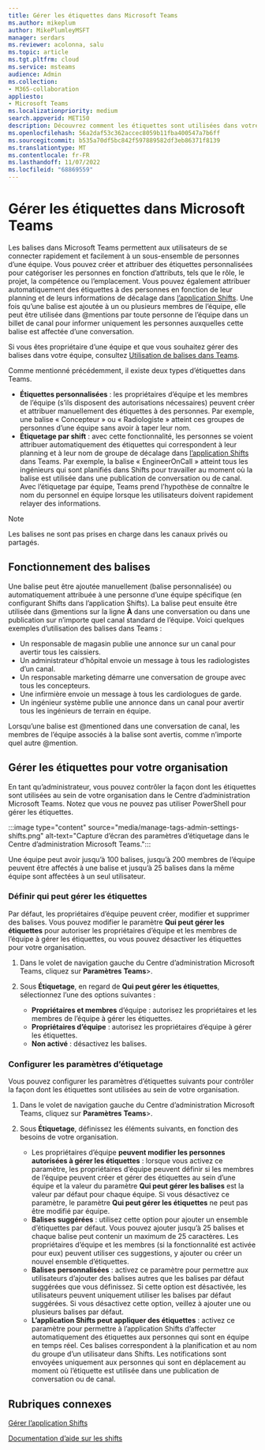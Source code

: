 ```yaml
---
title: Gérer les étiquettes dans Microsoft Teams
ms.author: mikeplum
author: MikePlumleyMSFT
manager: serdars
ms.reviewer: acolonna, salu
ms.topic: article
ms.tgt.pltfrm: cloud
ms.service: msteams
audience: Admin
ms.collection:
- M365-collaboration
appliesto:
- Microsoft Teams
ms.localizationpriority: medium
search.appverid: MET150
description: Découvrez comment les étiquettes sont utilisées dans votre organisation dans Microsoft Teams.
ms.openlocfilehash: 56a2daf53c362accec8059b11fba400547a7b6ff
ms.sourcegitcommit: b535a70df5bc842f597889582df3eb86371f8139
ms.translationtype: MT
ms.contentlocale: fr-FR
ms.lasthandoff: 11/07/2022
ms.locfileid: "68869559"
---
```

# <a name="manage-tags-in-microsoft-teams"></a>Gérer les étiquettes dans Microsoft Teams

Les balises dans Microsoft Teams permettent aux utilisateurs de se connecter rapidement et facilement à un sous-ensemble de personnes d’une équipe. Vous pouvez créer et attribuer des étiquettes personnalisées pour catégoriser les personnes en fonction d’attributs, tels que le rôle, le projet, la compétence ou l’emplacement. Vous pouvez également attribuer automatiquement des étiquettes à des personnes en fonction de leur planning et de leurs informations de décalage dans [l’application Shifts](https://support.microsoft.com/office/get-started-in-shifts-5f3e30d8-1821-4904-be26-c3cd25a497d6). Une fois qu’une balise est ajoutée à un ou plusieurs membres de l’équipe, elle peut être utilisée dans @mentions par toute personne de l’équipe dans un billet de canal pour informer uniquement les personnes auxquelles cette balise est affectée d’une conversation.

Si vous êtes propriétaire d’une équipe et que vous souhaitez gérer des balises dans votre équipe, consultez [Utilisation de balises dans Teams](https://support.office.com/article/using-tags-in-teams-667bd56f-32b8-4118-9a0b-56807c96d91e).

Comme mentionné précédemment, il existe deux types d’étiquettes dans Teams.

- **Étiquettes personnalisées** : les propriétaires d’équipe et les membres de l’équipe (s’ils disposent des autorisations nécessaires) peuvent créer et attribuer manuellement des étiquettes à des personnes. Par exemple, une balise « Concepteur » ou « Radiologiste » atteint ces groupes de personnes d’une équipe sans avoir à taper leur nom.
- **Étiquetage par shift** : avec cette fonctionnalité, les personnes se voient attribuer automatiquement des étiquettes qui correspondent à leur planning et à leur nom de groupe de décalage dans [l’application Shifts](https://support.microsoft.com/office/get-started-in-shifts-5f3e30d8-1821-4904-be26-c3cd25a497d6#bkmk_usetags) dans Teams. Par exemple, la balise « EngineerOnCall » atteint tous les ingénieurs qui sont planifiés dans Shifts pour travailler au moment où la balise est utilisée dans une publication de conversation ou de canal. Avec l’étiquetage par équipe, Teams prend l’hypothèse de connaître le nom du personnel en équipe lorsque les utilisateurs doivent rapidement relayer des informations.

> [!NOTE]
> Les balises ne sont pas prises en charge dans les canaux privés ou partagés.

## <a name="how-tags-work"></a>Fonctionnement des balises

Une balise peut être ajoutée manuellement (balise personnalisée) ou automatiquement attribuée à une personne d’une équipe spécifique (en configurant Shifts dans l’application Shifts). La balise peut ensuite être utilisée dans @mentions sur la ligne **À** dans une conversation ou dans une publication sur n’importe quel canal standard de l’équipe. Voici quelques exemples d’utilisation des balises dans Teams :

- Un responsable de magasin publie une annonce sur un canal pour avertir tous les caissiers.
- Un administrateur d’hôpital envoie un message à tous les radiologistes d’un canal.
- Un responsable marketing démarre une conversation de groupe avec tous les concepteurs.
- Une infirmière envoie un message à tous les cardiologues de garde.
- Un ingénieur système publie une annonce dans un canal pour avertir tous les ingénieurs de terrain en équipe.

Lorsqu’une balise est @mentioned dans une conversation de canal, les membres de l’équipe associés à la balise sont avertis, comme n’importe quel autre @mention.

## <a name="manage-tags-for-your-organization"></a>Gérer les étiquettes pour votre organisation

En tant qu’administrateur, vous pouvez contrôler la façon dont les étiquettes sont utilisées au sein de votre organisation dans le Centre d’administration Microsoft Teams. Notez que vous ne pouvez pas utiliser PowerShell pour gérer les étiquettes.

:::image type="content" source="media/manage-tags-admin-settings-shifts.png" alt-text="Capture d’écran des paramètres d’étiquetage dans le Centre d’administration Microsoft Teams.":::

Une équipe peut avoir jusqu’à 100 balises, jusqu’à 200 membres de l’équipe peuvent être affectés à une balise et jusqu’à 25 balises dans la même équipe sont affectées à un seul utilisateur.

### <a name="set-who-can-manage-tags"></a>Définir qui peut gérer les étiquettes

Par défaut, les propriétaires d’équipe peuvent créer, modifier et supprimer des balises. Vous pouvez modifier le paramètre **Qui peut gérer les étiquettes** pour autoriser les propriétaires d’équipe et les membres de l’équipe à gérer les étiquettes, ou vous pouvez désactiver les étiquettes pour votre organisation.

1. Dans le volet de navigation gauche du Centre d’administration Microsoft Teams, cliquez sur **Paramètres** **Teams**\>.

2. Sous **Étiquetage**, en regard de **Qui peut gérer les étiquettes**, sélectionnez l’une des options suivantes :

    - **Propriétaires et membres** d’équipe : autorisez les propriétaires et les membres de l’équipe à gérer les étiquettes.
    - **Propriétaires d’équipe** : autorisez les propriétaires d’équipe à gérer les étiquettes.
    - **Non activé** : désactivez les balises.

### <a name="configure-tagging-settings"></a>Configurer les paramètres d’étiquetage

Vous pouvez configurer les paramètres d’étiquettes suivants pour contrôler la façon dont les étiquettes sont utilisées au sein de votre organisation.

1. Dans le volet de navigation gauche du Centre d’administration Microsoft Teams, cliquez sur **Paramètres** **Teams**\>.

2. Sous **Étiquetage**, définissez les éléments suivants, en fonction des besoins de votre organisation.

    - Les propriétaires d’équipe **peuvent modifier les personnes autorisées à gérer les étiquettes** : lorsque vous activez ce paramètre, les propriétaires d’équipe peuvent définir si les membres de l’équipe peuvent créer et gérer des étiquettes au sein d’une équipe et la valeur du paramètre **Qui peut gérer les balises** est la valeur par défaut pour chaque équipe. Si vous désactivez ce paramètre, le paramètre **Qui peut gérer les étiquettes** ne peut pas être modifié par équipe.
    - **Balises suggérées** : utilisez cette option pour ajouter un ensemble d’étiquettes par défaut. Vous pouvez ajouter jusqu’à 25 balises et chaque balise peut contenir un maximum de 25 caractères. Les propriétaires d’équipe et les membres (si la fonctionnalité est activée pour eux) peuvent utiliser ces suggestions, y ajouter ou créer un nouvel ensemble d’étiquettes.
    - **Balises personnalisées** : activez ce paramètre pour permettre aux utilisateurs d’ajouter des balises autres que les balises par défaut suggérées que vous définissez. Si cette option est désactivée, les utilisateurs peuvent uniquement utiliser les balises par défaut suggérées. Si vous désactivez cette option, veillez à ajouter une ou plusieurs balises par défaut.
    - **L’application Shifts peut appliquer des étiquettes** : activez ce paramètre pour permettre à l’application Shifts d’affecter automatiquement des étiquettes aux personnes qui sont en équipe en temps réel. Ces balises correspondent à la planification et au nom du groupe d’un utilisateur dans Shifts. Les notifications sont envoyées uniquement aux personnes qui sont en déplacement au moment où l’étiquette est utilisée dans une publication de conversation ou de canal.

## <a name="related-topics"></a>Rubriques connexes

[Gérer l’application Shifts](expand-teams-across-your-org/shifts/manage-the-shifts-app-for-your-organization-in-teams.md)

[Documentation d’aide sur les shifts](https://support.microsoft.com/office/apps-and-services-cc1fba57-9900-4634-8306-2360a40c665b)
